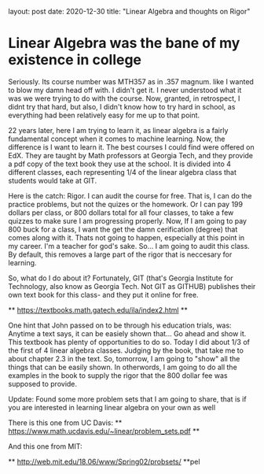 layout: post 
date: 2020-12-30 
title: "Linear Algebra and thoughts on Rigor"

# Linear Algebra was the bane of my existence in college

Seriously. Its course number was MTH357 as in .357 magnum.  like I wanted to blow my damn head off with.  I didn't get it.  I never understood what it was we were trying to do with the course.  Now, granted, in retrospect, I didnt try that hard, but also, I didn't know how to try hard in school, as everything had been relatively easy for me up to that point.

22 years later, here I am trying to learn it, as linear algebra is a fairly fundamental concept when it comes to machine learning.  Now, the difference is I want to learn it.  The best courses I could find were offered on EdX.  They are taught by Math professors at Georgia Tech, and they provide a pdf copy of the text book they use at the school.  It is divided into 4 different classes, each representing 1/4 of the linear algebra class that students would take at GIT.  

Here is the catch: Rigor.  I can audit the course for free.  That is, I can do the practice problems, but not the quizes or the homework.  Or I can pay 199 dollars per class, or 800 dollars total for all four classes, to take a few quizzes to make sure I am progressing properly.  Now, If I am going to pay 800 buck for a class, I want the get the damn cerification (degree) that comes along with it.  Thats not going to happen, especially at this point in my career.  I'm a teacher for god's sake.  So... I am going to audit this class.  By default, this removes a large part of the rigor that is neccesary for learning.  

So, what do I do about it?  Fortunately, GIT (that's Georgia Institute for Technology, also know as Georgia Tech. Not GIT as GITHUB) publishes their own text book for this class- and they put it online for free. 


** <https://textbooks.math.gatech.edu/ila/index2.html> **

One hint that John passed on to be through his education trials, was: Anytime a text says, it can be easiely shown that...  Go ahead and show it.  This textbook has plenty of opportunities to do so.  Today I did about 1/3 of the first of 4 linear algebra classes.  Judging by the book, that take me to about chapter 2.3 in the text.  So, tomorrow, I am going to "show" all the things that can be easily shown.  In otherwords, I am going to do all the examples in the book to supply the rigor that the 800 dollar fee was supposed to provide.

Update:  Found some more problem sets that I am going to share, that is if you are interested in learning linear algebra on your own as well

There is this one from UC Davis:
** <https://www.math.ucdavis.edu/~linear/problem_sets.pdf> **

And this one from MIT:

** <http://web.mit.edu/18.06/www/Spring02/probsets/> **pel